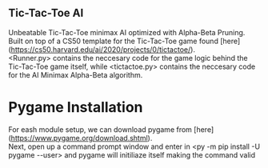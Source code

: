 ## Tic-Tac-Toe AI
Unbeatable Tic-Tac-Toe minimax AI optimized with Alpha-Beta Pruning.  
Built on top of a CS50 template for the Tic-Tac-Toe game found [here] (https://cs50.harvard.edu/ai/2020/projects/0/tictactoe/).  
<Runner.py> contains the neccesary code for the game logic behind the Tic-Tac-Toe game itself, while <tictactoe.py> contains the neccesary code for the AI Minimax Alpha-Beta algorithm.

# Pygame Installation  
For eash module setup, we can download pygame from [here] (https://www.pygame.org/download.shtml).  
Next, open up a command prompt window and enter in <py -m pip install -U pygame --user> and pygame will initiliaze itself making the <import pygame> command valid
  
